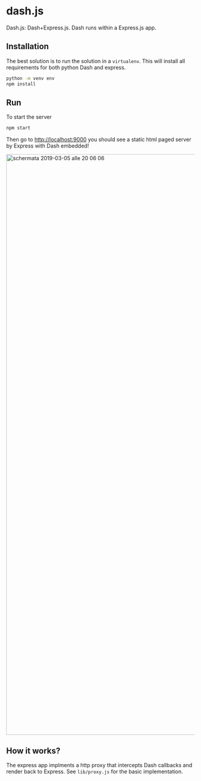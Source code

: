 # dash.js
Dash.js: Dash+Express.js. Dash runs within a Express.js app.

## Installation
The best solution is to run the solution in a `virtualenv`. This will install all requirements for both python Dash and express.

```sh
python -m venv env
npm install
```

## Run
To start the server
```sh
npm start
```
Then go to [ http://localhost:9000](http://localhost:9000) you should see a static html paged server by Express with Dash embedded!

<img width="1549" alt="schermata 2019-03-05 alle 20 06 06" src="https://user-images.githubusercontent.com/163333/53830432-b4047480-3f82-11e9-8a2d-0835e791c672.png">


## How it works?
The express app implments a http proxy that intercepts Dash callbacks and render back to Express. See `lib/proxy.js` for the basic implementation.
